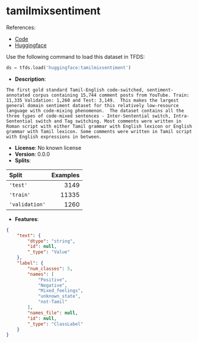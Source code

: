 # tamilmixsentiment

References:

*   [Code](https://github.com/huggingface/datasets/blob/master/datasets/tamilmixsentiment)
*   [Huggingface](https://huggingface.co/datasets/tamilmixsentiment)



Use the following command to load this dataset in TFDS:

```python
ds = tfds.load('huggingface:tamilmixsentiment')
```

*   **Description**:

```
The first gold standard Tamil-English code-switched, sentiment-annotated corpus containing 15,744 comment posts from YouTube. Train: 11,335 Validation: 1,260 and Test: 3,149.  This makes the largest general domain sentiment dataset for this relatively low-resource language with code-mixing phenomenon.  The dataset contains all the three types of code-mixed sentences - Inter-Sentential switch, Intra-Sentential switch and Tag switching. Most comments were written in Roman script with either Tamil grammar with English lexicon or English grammar with Tamil lexicon. Some comments were written in Tamil script with English expressions in between.
```

*   **License**: No known license
*   **Version**: 0.0.0
*   **Splits**:

Split  | Examples
:----- | -------:
`'test'` | 3149
`'train'` | 11335
`'validation'` | 1260

*   **Features**:

```json
{
    "text": {
        "dtype": "string",
        "id": null,
        "_type": "Value"
    },
    "label": {
        "num_classes": 5,
        "names": [
            "Positive",
            "Negative",
            "Mixed_feelings",
            "unknown_state",
            "not-Tamil"
        ],
        "names_file": null,
        "id": null,
        "_type": "ClassLabel"
    }
}
```


